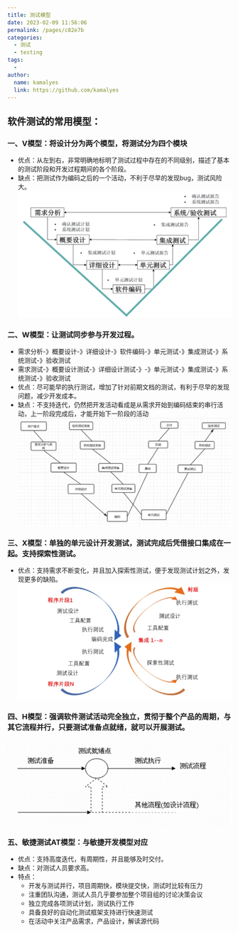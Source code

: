 ```yaml
---
title: 测试模型
date: 2023-02-09 11:56:06
permalink: /pages/c82e7b
categories:
  - 测试
  - testing
tags:
  - 
author: 
  name: kamalyes
  link: https://github.com/kamalyes
---
```

## 软件测试的常用模型：

### 一、V模型：将设计分为两个模型，将测试分为四个模块
- 优点：从左到右，非常明确地标明了测试过程中存在的不同级别，描述了基本的测试阶段和开发过程期间的各个阶段。
- 缺点：把测试作为编码之后的一个活动，不利于尽早的发现bug，测试风险大。
![](../../assets/images/testing/v_model.png)

### 二、W模型：让测试同步参与开发过程。

- 需求分析-》概要设计-》详细设计-》软件编码-》单元测试-》集成测试-》系统测试-》验收测试
- 需求测试-》概要设计测试-》详细设计测试-》-》单元测试-》集成测试-》系统测试-》验收测试
- 优点：尽可能早的执行测试，增加了针对前期文档的测试，有利于尽早的发现问题，减少开发成本。
- 缺点：不支持迭代，仍然把开发活动看成是从需求开始到编码结束的串行活动，上一阶段完成后，才能开始下一阶段的活动
![](../../assets/images/testing/w_model.png)

### 三、X模型：单独的单元设计开发测试，测试完成后凭借接口集成在一起。支持探索性测试。
- 优点：支持需求不断变化，并且加入探索性测试，便于发现测试计划之外，发现更多的缺陷。
![](../../assets/images/testing/x_model.png)

### 四、H模型：强调软件测试活动完全独立，贯彻于整个产品的周期，与其它流程并行，只要测试准备点就绪，就可以开展测试。
![](../../assets/images/testing/h_model.png)


### 五、敏捷测试AT模型：与敏捷开发模型对应

- 优点：支持高度迭代，有周期性，并且能够及时交付。
- 缺点：对测试人员要求高。
- 特点：
  - 开发与测试并行，项目周期快，模块提交快，测试时比较有压力
  - 注重团队沟通，测试人员几乎要参加整个项目组的讨论决策会议
  - 独立完成各项测试计划，测试执行工作
  - 具备良好的自动化测试框架支持进行快速测试
  - 在活动中关注产品需求，产品设计，解读源代码
